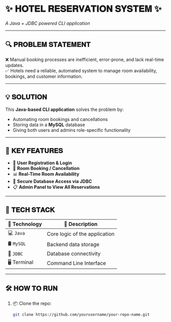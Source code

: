 # ✨ 𝐇𝐎𝐓𝐄𝐋 𝐑𝐄𝐒𝐄𝐑𝐕𝐀𝐓𝐈𝐎𝐍 𝐒𝐘𝐒𝐓𝐄𝐌 ✨  
_A Java + JDBC powered CLI application_

---

## 🔍 𝐏𝐑𝐎𝐁𝐋𝐄𝐌 𝐒𝐓𝐀𝐓𝐄𝐌𝐄𝐍𝐓

❌ Manual booking processes are inefficient, error-prone, and lack real-time updates.  
✅ Hotels need a reliable, automated system to manage room availability, bookings, and customer information.

---

## 💡 𝐒𝐎𝐋𝐔𝐓𝐈𝐎𝐍

This **Java-based CLI application** solves the problem by:
- Automating room bookings and cancellations
- Storing data in a **MySQL** database
- Giving both users and admins role-specific functionality

---

## 🚀 𝐊𝐄𝐘 𝐅𝐄𝐀𝐓𝐔𝐑𝐄𝐒

- 🧾 **User Registration & Login**
- 🏨 **Room Booking / Cancellation**
- 📊 **Real-Time Room Availability**
- 🔐 **Secure Database Access via JDBC**
- 📋 **Admin Panel to View All Reservations**

---

## 🧰 𝐓𝐄𝐂𝐇 𝐒𝐓𝐀𝐂𝐊

| 🔧 Technology | 📘 Description |
|--------------|----------------|
| 💻 `Java` | Core logic of the application |
| 🛢️ `MySQL` | Backend data storage |
| 🔌 `JDBC` | Database connectivity |
| 🖥️ Terminal | Command Line Interface |

---

## 🛠️ 𝐇𝐎𝐖 𝐓𝐎 𝐑𝐔𝐍

1. 📦 Clone the repo:
   ```bash
   git clone https://github.com/yourusername/your-repo-name.git
